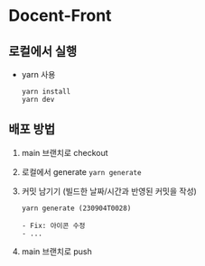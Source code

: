 # Docent-Front

## 로컬에서 실행

-   yarn 사용
    ```
    yarn install
    yarn dev
    ```

## 배포 방법

1. main 브랜치로 checkout
2. 로컬에서 generate
   `yarn generate`
3. 커밋 남기기 (빌드한 날짜/시간과 반영된 커밋을 작성)

    ```
    yarn generate (230904T0028)

    - Fix: 아이콘 수정
    - ...
    ```

4. main 브랜치로 push

